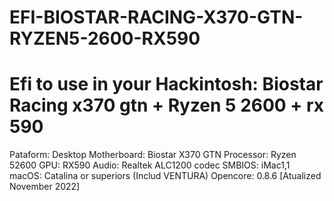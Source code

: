 # EFI-BIOSTAR-RACING-X370-GTN-RYZEN5-2600-RX590
Efi to use in your Hackintosh: Biostar Racing x370 gtn + Ryzen 5 2600 + rx 590
==============
Pataform: Desktop 
Motherboard: Biostar X370 GTN
Processor: Ryzen 52600
GPU: RX590
Audio: Realtek ALC1200 codec
SMBIOS: iMac1,1
macOS: Catalina or superiors (Includ VENTURA)
Opencore: 0.8.6 [Atualized November 2022]
